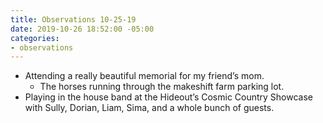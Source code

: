 ```yaml
---
title: Observations 10-25-19
date: 2019-10-26 18:52:00 -05:00
categories:
- observations
---
```


- Attending a really beautiful memorial for my friend’s mom.
	- The horses running through the makeshift farm parking lot.
- Playing in the house band at the Hideout’s Cosmic Country Showcase with Sully, Dorian, Liam, Sima, and a whole bunch of guests.